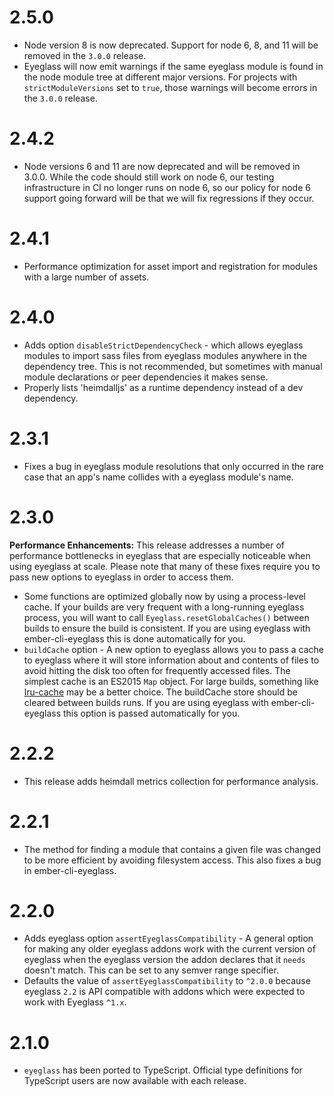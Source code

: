 # 2.5.0

* Node version 8 is now deprecated. Support for node 6, 8, and 11 will be
  removed in the `3.0.0` release.
* Eyeglass will now emit warnings if the same eyeglass module is found in the
  node module tree at different major versions. For projects with
  `strictModuleVersions` set to `true`, those warnings will become errors in the
  `3.0.0` release.

# 2.4.2

* Node versions 6 and 11 are now deprecated and will be removed in
  3.0.0. While the code should still work on node 6, our testing
  infrastructure in CI no longer runs on node 6, so our policy for node
  6 support going forward will be that we will fix regressions if they
  occur.

# 2.4.1

* Performance optimization for asset import and registration for modules with a
  large number of assets.

# 2.4.0

* Adds option `disableStrictDependencyCheck` - which allows eyeglass modules to
  import sass files from eyeglass modules anywhere in the dependency tree. This
  is not recommended, but sometimes with manual module declarations or peer
  dependencies it makes sense.
* Properly lists 'heimdalljs' as a runtime dependency instead of a
  dev dependency.

# 2.3.1

* Fixes a bug in eyeglass module resolutions that only occurred in the rare
  case that an app's name collides with a eyeglass module's name.

# 2.3.0

**Performance Enhancements:** This release addresses a number of performance
bottlenecks in eyeglass that are especially noticeable when using eyeglass at
scale. Please note that many of these fixes require you to pass new options
to eyeglass in order to access them.

* Some functions are optimized globally now by using a process-level cache.
  If your builds are very frequent with a long-running eyeglass process, you
  will want to call `Eyeglass.resetGlobalCaches()` between builds to ensure
  the build is consistent. If you are using eyeglass with ember-cli-eyeglass
  this is done automatically for you.
* `buildCache` option - A new option to eyeglass allows you to pass a cache
  to eyeglass where it will store information about and contents of files to
  avoid hitting the disk too often for frequently accessed files. The simplest
  cache is an ES2015 `Map` object. For large builds, something like
  [lru-cache](https://github.com/isaacs/node-lru-cache) may be a better choice.
  The buildCache store should be cleared between builds runs. If you are
  using eyeglass with ember-cli-eyeglass this option is passed automatically
  for you.

# 2.2.2

* This release adds heimdall metrics collection for performance analysis.

# 2.2.1

* The method for finding a module that contains a given file was changed to be more efficient by avoiding filesystem access. This also fixes a bug in ember-cli-eyeglass.

# 2.2.0
* Adds eyeglass option `assertEyeglassCompatibility` - A general option
  for making any older eyeglass addons work with the current version of
  eyeglass when the eyeglass version the addon declares that it `needs`
  doesn't match. This can be set to any semver range specifier.
* Defaults the value of `assertEyeglassCompatibility` to `^2.0.0` because
  eyeglass `2.2` is API compatible with addons which were expected to work
  with Eyeglass `^1.x`.

# 2.1.0
* `eyeglass` has been ported to TypeScript. Official type definitions for TypeScript users are now available with each release.
